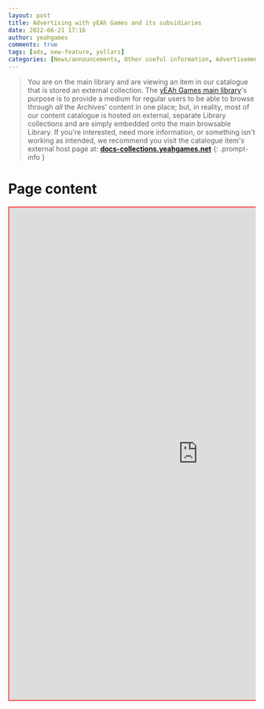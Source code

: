 ```yaml
---
layout: post
title: Advertising with yEAh Games and its subsidiaries
date: 2022-06-21 17:16
author: yeahgames
comments: true
tags: [ads, new-feature, yollars]
categories: [News/announcements, Other useful information, Advertisements]
---
```


<style>
.iframe-container {
  position: relative;
  margin: 5px;
  height: 0;
  overflow: hidden;
}

.iframe-container iframe {
  position: absolute;
  top: 0;
  left: 0;
  margin: 0;
  padding: 0;
  width: 100%;
  height: 100%;
  border: 1px solid #7a8b8b;
  /* put following styles (necessary for overflow and
     scrolling handling) in div container around iframe
     because not stable in CSS
     -webkit-overflow-scrolling: touch;
     overflow: auto; */
}

.iframe-container-for-wxh-500x350 {
  padding: 10px 10px 70% 10px; /* padding-bottom = h/w as a % */
}
</style>


> You are on the main library and are viewing an item in our catalogue that is stored an external collection. The [yEAh Games main library](https://library.yeahgames.net)'s purpose is to provide a medium for regular users to be able to browse through *all* the Archives' content in one place; but, in reality, most of our content catalogue is hosted on external, separate Library collections and are simply embedded onto the main browsable Library. If you're interested, need more information, or something isn't working as intended, we recommend you visit the catalogue item's external host page at: **[docs-collections.yeahgames.net](docs-collections.yeahgames.net/docs/advertising/about)**
{: .prompt-info }



# Page content
<div style="webkit-overflow-scrolling: touch;
     overflow: auto;">
<iframe src="https://docs-collections.yeahgames.net/docs/advertising/about#advertising-with-yeah-games-and-its-subsidiaries" style="border:2px #ff4747 solid;" name="iframe" scrolling="yes" frameborder="1" marginheight="0px" marginwidth="0px" height="1000px" width="767px" allowfullscreen></iframe>
</div>